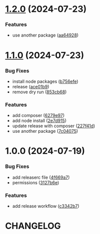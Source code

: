 # [1.2.0](https://github.com/meggernet/semverTest/compare/v1.1.0...v1.2.0) (2024-07-23)


### Features

* use another package ([aa64928](https://github.com/meggernet/semverTest/commit/aa649281bb3c0864665e1182f4c13a246ea79409))

# [1.1.0](https://github.com/meggernet/semverTest/compare/v1.0.0...v1.1.0) (2024-07-23)


### Bug Fixes

* install node packages ([b756efe](https://github.com/meggernet/semverTest/commit/b756efeabd05832a5f994722f7440b359eba2ef0))
* release ([ace01b9](https://github.com/meggernet/semverTest/commit/ace01b9bc47f71a3a2a8a1a628d7b0aead4905d5))
* remove dry run ([853cb68](https://github.com/meggernet/semverTest/commit/853cb68c46f7fc815e4295fd5d6fc19267b415a1))


### Features

* add composer ([6279e97](https://github.com/meggernet/semverTest/commit/6279e978f97f5ba2683e9bce7db4e071af711477))
* add node install ([2e7d915](https://github.com/meggernet/semverTest/commit/2e7d915a7d768ff558265a5b33b3c71e5c2ba059))
* update release with composer ([227f41d](https://github.com/meggernet/semverTest/commit/227f41d1ff6a2edfe46fa800ece0a9eb4c2cd986))
* use another package ([7c04075](https://github.com/meggernet/semverTest/commit/7c04075bb0023abb6653030a69f1d31251220805))

# 1.0.0 (2024-07-19)


### Bug Fixes

* add releaserc file ([4f669a7](https://github.com/meggernet/semverTest/commit/4f669a700dc49ceb6c08b21a8a4b2df908486f09))
* permissions ([3127b6e](https://github.com/meggernet/semverTest/commit/3127b6e13e2791c3c0a7339d434f7e152f3fd515))


### Features

* add release workflow ([c3342b7](https://github.com/meggernet/semverTest/commit/c3342b7922058aabc67a62376738be2575376f91))

# CHANGELOG
